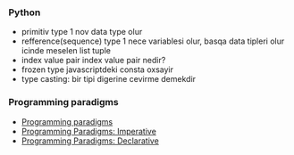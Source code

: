 
### Python
- primitiv type 1 nov data type olur
- refference(sequence) type 1 nece variablesi olur, basqa data tipleri olur icinde meselen list tuple
- index value pair index value pair nedir?
- frozen type javascriptdeki consta oxsayir
- type casting: bir tipi digerine cevirme demekdir

### Programming paradigms
- [Programming paradigms](https://medium.com/analytics-vidhya/programming-paradigms-cb560f5125a1#:~:text=Programming%20Paradigm%20is%20a%20style,from%20one%20village%20to%20another.)
- [Programming Paradigms: Imperative](https://medium.com/analytics-vidhya/programming-paradigms-imperative-1472c4f08723)
-  [Programming Paradigms: Declarative](https://medium.com/analytics-vidhya/programming-paradigms-declarative-a6ee23ca8dc9)

